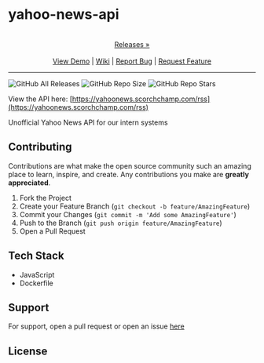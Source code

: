 
# yahoo-news-api

<p align="center">
  <p align="center">
    <br />
    <a href="https://github.com/ScorchChamp/yahoo-news-api/releases/">Releases &#187;</a>
    <br />
    <br />
    <a href="https://github.com/ScorchChamp/yahoo-news-api">View Demo</a> |
    <a href="https://github.com/ScorchChamp/yahoo-news-api/wiki">Wiki</a> |
    <a href="https://github.com/ScorchChamp/yahoo-news-api/issues">Report Bug</a> |
    <a href="https://github.com/ScorchChamp/yahoo-news-api/issues">Request Feature</a>
  </p>
</p>


-------------
![GitHub All Releases](https://img.shields.io/github/downloads/ScorchChamp/yahoo-news-api/total?style=for-the-badge)
![GitHub Repo Size](https://img.shields.io/github/repo-size/ScorchChamp/yahoo-news-api?style=for-the-badge)
![GitHub Repo Stars](https://img.shields.io/github/stars/ScorchChamp/yahoo-news-api?style=for-the-badge)

View the API here: [https://yahoonews.scorchchamp.com/rss](https://yahoonews.scorchchamp.com/rss)

Unofficial Yahoo News API for our intern systems

## Contributing

Contributions are what make the open source community such an amazing place to learn, inspire, and create. Any contributions you make are **greatly appreciated**.

1. Fork the Project
2. Create your Feature Branch (`git checkout -b feature/AmazingFeature`)
3. Commit your Changes (`git commit -m 'Add some AmazingFeature'`)
4. Push to the Branch (`git push origin feature/AmazingFeature`)
5. Open a Pull Request


## Tech Stack

 - JavaScript
 - Dockerfile

## Support

For support, open a pull request or open an issue [here](https://github.com/ScorchChamp/yahoo-news-api/issues/new)

## License



<!--This file was generated via https://github.com/ScorchChamp/README.md-generator Credits to: ScorchChamp-->
        